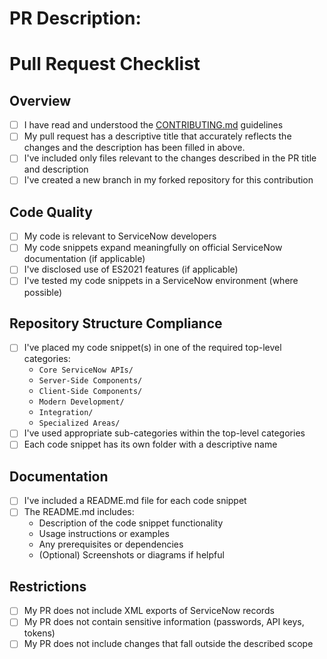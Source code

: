 # PR Description: 
<replace this with your description>

# Pull Request Checklist

## Overview
- [ ] I have read and understood the [CONTRIBUTING.md](CONTRIBUTING.md) guidelines
- [ ] My pull request has a descriptive title that accurately reflects the changes and the description has been filled in above.
- [ ] I've included only files relevant to the changes described in the PR title and description
- [ ] I've created a new branch in my forked repository for this contribution

## Code Quality
- [ ] My code is relevant to ServiceNow developers
- [ ] My code snippets expand meaningfully on official ServiceNow documentation (if applicable)
- [ ] I've disclosed use of ES2021 features (if applicable)
- [ ] I've tested my code snippets in a ServiceNow environment (where possible)

## Repository Structure Compliance
- [ ] I've placed my code snippet(s) in one of the required top-level categories:
  - `Core ServiceNow APIs/`
  - `Server-Side Components/`
  - `Client-Side Components/`
  - `Modern Development/`
  - `Integration/`
  - `Specialized Areas/`
- [ ] I've used appropriate sub-categories within the top-level categories
- [ ] Each code snippet has its own folder with a descriptive name

## Documentation
- [ ] I've included a README.md file for each code snippet
- [ ] The README.md includes:
  - Description of the code snippet functionality
  - Usage instructions or examples
  - Any prerequisites or dependencies
  - (Optional) Screenshots or diagrams if helpful

## Restrictions
- [ ] My PR does not include XML exports of ServiceNow records
- [ ] My PR does not contain sensitive information (passwords, API keys, tokens)
- [ ] My PR does not include changes that fall outside the described scope
